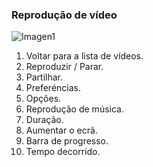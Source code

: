 ### Reprodução de vídeo

![Imagen1](http://static.energysistem.com/images/manuals/42430/565c225dc5c24.jpg)

1. Voltar para a lista de vídeos.
2. Reproduzir / Parar.
3. Partilhar.
4. Preferéncias.
5. Opções.
6. Reprodução de música.
7. Duração.
8. Aumentar o ecrã.
9. Barra de progresso.
10. Tempo decorrido.

